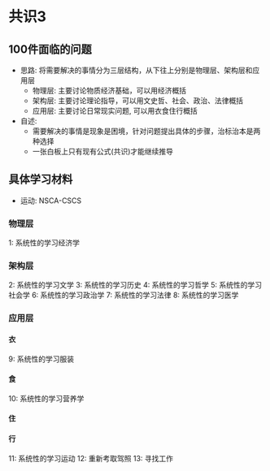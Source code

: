 # 共识3
## 100件面临的问题
- 思路: 将需要解决的事情分为三层结构，从下往上分别是物理层、架构层和应用层
    - 物理层: 主要讨论物质经济基础，可以用经济概括
    - 架构层: 主要讨论理论指导，可以用文史哲、社会、政治、法律概括
    - 应用层: 主要讨论日常现实问题, 可以用衣食住行概括
- 自述:
    - 需要解决的事情是现象是困境，针对问题提出具体的步骤，治标治本是两种选择
    - 一张白板上只有现有公式(共识)才能继续推导
## 具体学习材料
- 运动: NSCA-CSCS


### 物理层
1: 系统性的学习经济学
### 架构层
2: 系统性的学习文学
3: 系统性的学习历史
4: 系统性的学习哲学
5: 系统性的学习社会学
6: 系统性的学习政治学
7: 系统性的学习法律
8: 系统性的学习医学
### 应用层
#### 衣
9: 系统性的学习服装
#### 食
10: 系统性的学习营养学
#### 住
#### 行
11: 系统性的学习运动
12: 重新考取驾照
13: 寻找工作
